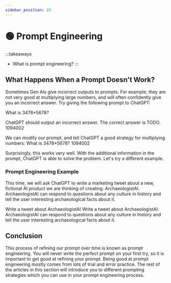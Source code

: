 ```yaml
---
sidebar_position: 20
---
```


# 🟢 Prompt Engineering

:::takeaways
- What is prompt engineering?
:::

## What Happens When a Prompt Doesn't Work?

Sometimes Gen AIs give incorrect outputs to prompts. For example, they are not very good at multiplying large numbers, and will often confidently give you an incorrect answer. Try giving the following prompt to ChatGPT:

<AIInput>
What is 3478*5678?
</AIInput>


ChatGPT should output an incorrect answer. The correct answer is TODO.
<AIOutput>
1094002
</AIOutput>

We can modify our prompt, and tell ChatGPT a good strategy for multiplying numbers:
<AIInput>
What is 3478*5678?
</AIInput>
<AIOutput>
1094002
</AIOutput>

Surprisingly, this works very well. With the additional information in the prompt, ChatGPT is able to solve the problem.
Let's try a different example. 

### Prompt Engineering Example

This time, we will ask ChatGPT to write a marketing tweet about a new, fictional AI product we are thinking of creating: ArchaeologistAI. ArchaeologistAI can respond to questions about any culture in history and tell the user interesting archaeological facts about it. 

<AIInput>
Write a tweet about ArchaeologistAI
</AIInput>

<AIInput>
Write a tweet about ArchaeologistAI: ArchaeologistAI can respond to questions about any culture in history and tell the user interesting archaeological facts about it. 
</AIInput>

## Conclusion

This process of refining our prompt over time is known as prompt engineering. You will never write the perfect prompt on your first try, so it is important to get good at refining your prompt. Being good at prompt engineering mostly comes from lots of trial and error practice. The rest of the articles in this section will introduce you to different prompting strategies which you can use in your prompt engineering process.

